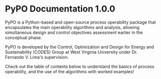 # PyPO Documentation 1.0.0

PyPO is a Python-based and open-source process operability package that
encapsulates the main operability algorithms and analysis, allowing
simultaneous design and control objectives assessment earlier in the
conceptual phase.

PyPO is developed by the Control, Optimization and Design for Energy and Sustainability (CODES) Group at West Virginia University 
under Dr. Fernando V. Lima's supervision.

Check out the table of contents below to understand the basics of process operability,
and the use of the algorithms with worked examples!

```{tableofcontents}
```
